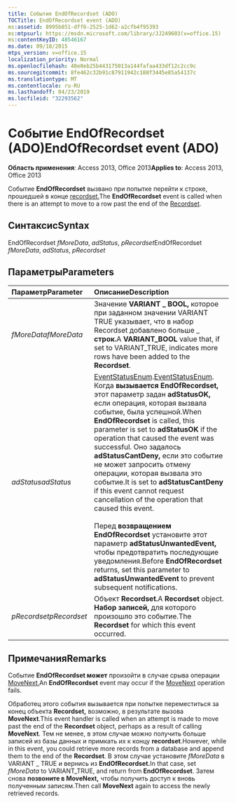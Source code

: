 ```yaml
---
title: Событие EndOfRecordset (ADO)
TOCTitle: EndOfRecordset event (ADO)
ms:assetid: 8995b851-dff6-2525-1d62-a2cfb4f95393
ms:mtpsurl: https://msdn.microsoft.com/library/JJ249603(v=office.15)
ms:contentKeyID: 48546167
ms.date: 09/18/2015
mtps_version: v=office.15
localization_priority: Normal
ms.openlocfilehash: 48e0eb25b443175013a144fafaa433df12c2cc9c
ms.sourcegitcommit: 8fe462c32b91c87911942c188f3445e85a54137c
ms.translationtype: MT
ms.contentlocale: ru-RU
ms.lasthandoff: 04/23/2019
ms.locfileid: "32293562"
---
```

# <a name="endofrecordset-event-ado"></a><span data-ttu-id="b269f-102">Событие EndOfRecordset (ADO)</span><span class="sxs-lookup"><span data-stu-id="b269f-102">EndOfRecordset event (ADO)</span></span>

<span data-ttu-id="b269f-103">**Область применения**: Access 2013, Office 2013</span><span class="sxs-lookup"><span data-stu-id="b269f-103">**Applies to**: Access 2013, Office 2013</span></span>

<span data-ttu-id="b269f-104">Событие **EndOfRecordset** вызвано при попытке перейти к строке, прошедшей в конце [recordset.](recordset-object-ado.md)</span><span class="sxs-lookup"><span data-stu-id="b269f-104">The **EndOfRecordset** event is called when there is an attempt to move to a row past the end of the [Recordset](recordset-object-ado.md).</span></span>

## <a name="syntax"></a><span data-ttu-id="b269f-105">Синтаксис</span><span class="sxs-lookup"><span data-stu-id="b269f-105">Syntax</span></span>

<span data-ttu-id="b269f-106">EndOfRecordset *fMoreData*, *adStatus*, *pRecordset*</span><span class="sxs-lookup"><span data-stu-id="b269f-106">EndOfRecordset *fMoreData*, *adStatus*, *pRecordset*</span></span>

## <a name="parameters"></a><span data-ttu-id="b269f-107">Параметры</span><span class="sxs-lookup"><span data-stu-id="b269f-107">Parameters</span></span>

|<span data-ttu-id="b269f-108">Параметр</span><span class="sxs-lookup"><span data-stu-id="b269f-108">Parameter</span></span>|<span data-ttu-id="b269f-109">Описание</span><span class="sxs-lookup"><span data-stu-id="b269f-109">Description</span></span>|
|:--------|:----------|
|<span data-ttu-id="b269f-110">*fMoreData*</span><span class="sxs-lookup"><span data-stu-id="b269f-110">*fMoreData*</span></span> |<span data-ttu-id="b269f-111">Значение **VARIANT \_ BOOL,** которое при заданном значении VARIANT TRUE указывает, что в набор Recordset добавлено больше \_ **строк.**</span><span class="sxs-lookup"><span data-stu-id="b269f-111">A **VARIANT\_BOOL** value that, if set to VARIANT\_TRUE, indicates more rows have been added to the **Recordset**.</span></span>|
|<span data-ttu-id="b269f-112">*adStatus*</span><span class="sxs-lookup"><span data-stu-id="b269f-112">*adStatus*</span></span> |<span data-ttu-id="b269f-113">[EventStatusEnum](eventstatusenum.md).</span><span class="sxs-lookup"><span data-stu-id="b269f-113">[EventStatusEnum](eventstatusenum.md).</span></span> <span data-ttu-id="b269f-114">Когда **вызывается EndOfRecordset,** этот параметр задан **adStatusOK,** если операция, которая вызвала событие, была успешной.</span><span class="sxs-lookup"><span data-stu-id="b269f-114">When **EndOfRecordset** is called, this parameter is set to **adStatusOK** if the operation that caused the event was successful.</span></span> <span data-ttu-id="b269f-115">Оно задалось **adStatusCantDeny,** если это событие не может запросить отмену операции, которая вызвала это событие.</span><span class="sxs-lookup"><span data-stu-id="b269f-115">It is set to **adStatusCantDeny** if this event cannot request cancellation of the operation that caused this event.</span></span><br/><br/><span data-ttu-id="b269f-116">Перед **возвращением EndOfRecordset** установите этот параметр **adStatusUnwantedEvent,** чтобы предотвратить последующие уведомления.</span><span class="sxs-lookup"><span data-stu-id="b269f-116">Before **EndOfRecordset** returns, set this parameter to **adStatusUnwantedEvent** to prevent subsequent notifications.</span></span>|
|<span data-ttu-id="b269f-117">*pRecordset*</span><span class="sxs-lookup"><span data-stu-id="b269f-117">*pRecordset*</span></span> | <span data-ttu-id="b269f-118">Объект **Recordset.**</span><span class="sxs-lookup"><span data-stu-id="b269f-118">A **Recordset** object.</span></span> <span data-ttu-id="b269f-119">**Набор записей,** для которого произошло это событие.</span><span class="sxs-lookup"><span data-stu-id="b269f-119">The **Recordset** for which this event occurred.</span></span>|

## <a name="remarks"></a><span data-ttu-id="b269f-120">Примечания</span><span class="sxs-lookup"><span data-stu-id="b269f-120">Remarks</span></span>

<span data-ttu-id="b269f-121">Событие **EndOfRecordset может** произойти в случае срыва операции [MoveNext.](movefirst-movelast-movenext-and-moveprevious-methods-ado.md)</span><span class="sxs-lookup"><span data-stu-id="b269f-121">An **EndOfRecordset** event may occur if the [MoveNext](movefirst-movelast-movenext-and-moveprevious-methods-ado.md) operation fails.</span></span>

<span data-ttu-id="b269f-122">Обработец этого события вызывается при попытке переместиться за конец объекта **Recordset,** возможно, в результате вызова **MoveNext**.</span><span class="sxs-lookup"><span data-stu-id="b269f-122">This event handler is called when an attempt is made to move past the end of the **Recordset** object, perhaps as a result of calling **MoveNext**.</span></span> <span data-ttu-id="b269f-123">Тем не менее, в этом случае можно получить больше записей из базы данных и примкать их к концу **recordset**.</span><span class="sxs-lookup"><span data-stu-id="b269f-123">However, while in this event, you could retrieve more records from a database and append them to the end of the **Recordset**.</span></span> <span data-ttu-id="b269f-124">В этом случае установите *fMoreData* в VARIANT \_ TRUE и вернись из **EndOfRecordset.**</span><span class="sxs-lookup"><span data-stu-id="b269f-124">In that case, set *fMoreData* to VARIANT\_TRUE, and return from **EndOfRecordset**.</span></span> <span data-ttu-id="b269f-125">Затем снова **позвоните в MoveNext,** чтобы получить доступ к вновь полученным записям.</span><span class="sxs-lookup"><span data-stu-id="b269f-125">Then call **MoveNext** again to access the newly retrieved records.</span></span>

